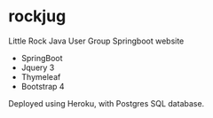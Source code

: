 # rockjug
Little Rock Java User Group Springboot website

* SpringBoot
* Jquery 3
* Thymeleaf
* Bootstrap 4

Deployed using Heroku, with Postgres SQL database. 